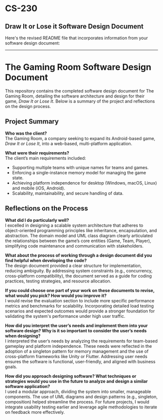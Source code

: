 # CS-230
Draw It or Lose it Software Design Document
---

Here's the revised README file that incorporates information from your software design document:  

---

# The Gaming Room Software Design Document  

This repository contains the completed software design document for The Gaming Room, detailing the software architecture and design for their game, *Draw It or Lose It*. Below is a summary of the project and reflections on the design process.  

## Project Summary  

**Who was the client?**  
The Gaming Room, a company seeking to expand its Android-based game, *Draw It or Lose It*, into a web-based, multi-platform application.  

**What were their requirements?**  
The client’s main requirements included:  
- Supporting multiple teams with unique names for teams and games.  
- Enforcing a single-instance memory model for managing the game state.  
- Achieving platform independence for desktop (Windows, macOS, Linux) and mobile (iOS, Android).  
- Scalability, maintainability, and secure handling of data.  

## Reflections on the Process  

**What did I do particularly well?**  
I excelled in designing a scalable system architecture that adheres to object-oriented programming principles like inheritance, encapsulation, and abstraction. The domain model and UML class diagram clearly articulated the relationships between the game’s core entities (Game, Team, Player), simplifying code maintenance and communication with stakeholders.  

**What about the process of working through a design document did you find helpful when developing the code?**  
The design document provided a clear structure for implementation, reducing ambiguity. By addressing system constraints (e.g., concurrency, cross-platform compatibility), the document served as a guide for coding practices, testing strategies, and resource allocation.  

**If you could choose one part of your work on these documents to revise, what would you pick? How would you improve it?**  
I would revise the evaluation section to include more specific performance metrics and benchmarks for scalability. Incorporating detailed load testing scenarios and expected outcomes would provide a stronger foundation for validating the system's performance under high user traffic.  

**How did you interpret the user’s needs and implement them into your software design? Why is it so important to consider the user’s needs when designing?**  
I interpreted the user’s needs by analyzing the requirements for team-based gameplay and platform independence. These needs were reflected in the adoption of a singleton pattern for memory management and the use of cross-platform frameworks like Unity or Flutter. Addressing user needs ensures the software is functional, user-friendly, and aligned with business goals.  

**How did you approach designing software? What techniques or strategies would you use in the future to analyze and design a similar software application?**  
I used a modular approach, dividing the system into smaller, manageable components. The use of UML diagrams and design patterns (e.g., singleton, composition) helped streamline the process. For future projects, I would integrate usability testing earlier and leverage agile methodologies to iterate on feedback more effectively.  
